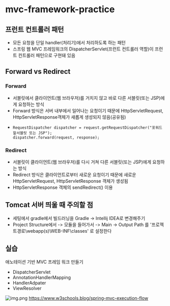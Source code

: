 # mvc-framework-practice

## 프런트 컨트롤러 패턴

- 모든 요청을 단일 handler(처리기)에서 처리하도록 하는 패턴
- 스프링 웹 MVC 프레임워크의 DispatcherServlet(프런트 컨트롤러 역할)이 프런트 컨트롤러 패턴으로 구현돼 있음


## Forward vs Redirect

### Forward
- 서블릿에서 클라이언트(웹 브라우저)를 거치지 않고 바로 다른 서블릿(또는 JSP)에
게 요청하는 방식
- Forward 방식은 서버 내부에서 일어나는 요청이기 때문에 HttpServletRequest,
HttpServletResponse객체가 새롭게 생성되지 않음(공유됨)
- ```
  RequestDispatcher dispatcher = request.getRequestDispatcher("포워드 할서블릿 또는 JSP");
  dispatcher.forward(request, response);
  ```


### Redirect

- 서블릿이 클라이언트(웹 브라우저)를 다시 거쳐 다른 서블릿(또는 JSP)에게 요청하는 방식
- Redirect 방식은 클라이언트로부터 새로운 요청이기 때문에 새로운 HttpServletRequest, HttpServletResponse 객체가 생성됨
- HttpServletResponse 객체의 sendRedirect() 이용

## Tomcat 서버 띄울 때 주의할 점

- 세팅에서 gradle에서 빌드러닝을 Gradle -> Intellij IDEA로 변경해주기
- Project Structure에서 -> 모듈을 들어가서 -> Main -> Output Path 를 '프로젝트경로\webapp(s)\WEB-INF\classes' 로 설정한다


## 실습

애노테이션 기반 MVC 프레임 워크 만들기

- DispatcherServlet
- AnnotationHandlerMapping
- HandlerAdpater
- ViewResolver

![img.png](img.png)
https://www.w3schools.blog/spring-mvc-execution-flow